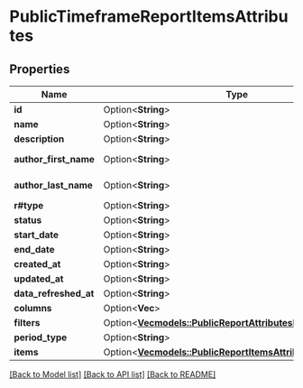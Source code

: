 # PublicTimeframeReportItemsAttributes

## Properties

Name | Type | Description | Notes
------------ | ------------- | ------------- | -------------
**id** | Option<**String**> |  | [optional]
**name** | Option<**String**> |  | [optional]
**description** | Option<**String**> |  | [optional]
**author_first_name** | Option<**String**> | Report author | [optional]
**author_last_name** | Option<**String**> | Report author | [optional]
**r#type** | Option<**String**> |  | [optional]
**status** | Option<**String**> |  | [optional]
**start_date** | Option<**String**> |  | [optional]
**end_date** | Option<**String**> |  | [optional]
**created_at** | Option<**String**> |  | [optional]
**updated_at** | Option<**String**> |  | [optional]
**data_refreshed_at** | Option<**String**> |  | [optional]
**columns** | Option<**Vec<String>**> |  | [optional]
**filters** | Option<[**Vec<models::PublicReportAttributesFiltersInner>**](PublicReportAttributes_filters_inner.md)> |  | [optional]
**period_type** | Option<**String**> |  | [optional]
**items** | Option<[**Vec<models::PublicReportItemsAttributesItemsInner>**](PublicReportItemsAttributes_items_inner.md)> |  | [optional]

[[Back to Model list]](../README.md#documentation-for-models) [[Back to API list]](../README.md#documentation-for-api-endpoints) [[Back to README]](../README.md)


